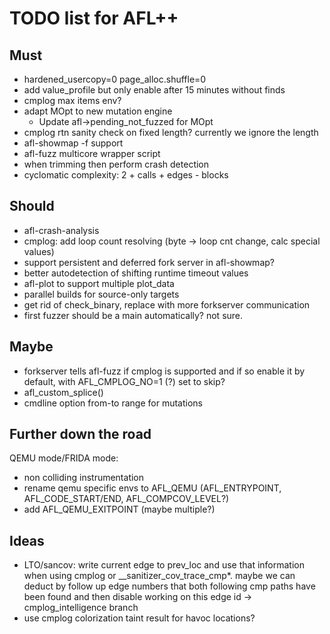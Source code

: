 # TODO list for AFL++

## Must

 - hardened_usercopy=0 page_alloc.shuffle=0
 - add value_profile but only enable after 15 minutes without finds
 - cmplog max items env?
 - adapt MOpt to new mutation engine
   - Update afl->pending_not_fuzzed for MOpt
 - cmplog rtn sanity check on fixed length? currently we ignore the length
 - afl-showmap -f support
 - afl-fuzz multicore wrapper script
 - when trimming then perform crash detection
 - cyclomatic complexity: 2 + calls + edges - blocks


## Should

 - afl-crash-analysis
 - cmplog: add loop count resolving (byte -> loop cnt change, calc special values)
 - support persistent and deferred fork server in afl-showmap?
 - better autodetection of shifting runtime timeout values
 - afl-plot to support multiple plot_data
 - parallel builds for source-only targets
 - get rid of check_binary, replace with more forkserver communication
 - first fuzzer should be a main automatically? not sure.

## Maybe

 - forkserver tells afl-fuzz if cmplog is supported and if so enable
   it by default, with AFL_CMPLOG_NO=1 (?) set to skip?
 - afl_custom_splice()
 - cmdline option from-to range for mutations

## Further down the road

QEMU mode/FRIDA mode:
 - non colliding instrumentation
 - rename qemu specific envs to AFL_QEMU (AFL_ENTRYPOINT, AFL_CODE_START/END,
   AFL_COMPCOV_LEVEL?)
 - add AFL_QEMU_EXITPOINT (maybe multiple?)

## Ideas

 - LTO/sancov: write current edge to prev_loc and use that information when
   using cmplog or __sanitizer_cov_trace_cmp*. maybe we can deduct by follow up
   edge numbers that both following cmp paths have been found and then disable
   working on this edge id -> cmplog_intelligence branch
 - use cmplog colorization taint result for havoc locations?
